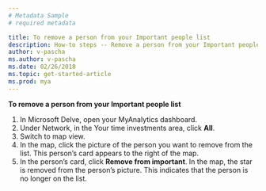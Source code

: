 ```yaml
---
# Metadata Sample
# required metadata

title: To remove a person from your Important people list
description: How-to steps -- Remove a person from your Important people list. 
author: v-pascha
ms.author: v-pascha
ms.date: 02/26/2018
ms.topic: get-started-article
ms.prod: mya
---
```


**To remove a person from your Important people list**
1. In Microsoft Delve, open your MyAnalytics dashboard.  
2. Under Network, in the Your time investments area, click **All**.  
3. Switch to map view.  
4. In the map, click the picture of the person you want to remove from the list. This person’s card appears to the right of the map. 
5. In the person’s card, click **Remove from important**. In the map, the star is removed from the person’s picture. This indicates that the person is no longer on the list.  